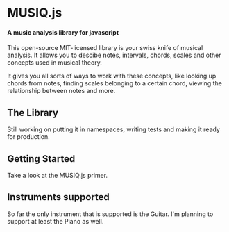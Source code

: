 MUSIQ.js
========

#### A music analysis library for javascript ####

This open-source MIT-licensed library is your swiss knife of musical analysis. 
It allows you to descibe notes, intervals, chords, scales and other concepts 
used in musical theory.

It gives you all sorts of ways to work with these concepts, like looking up 
chords from notes, finding scales belonging to a certain chord, viewing the 
relationship between notes and more.

The Library
-----------

Still working on putting it in namespaces, writing tests and making it ready for
production.

Getting Started
---------------

Take a look at the MUSIQ.js primer. 

Instruments supported
---------------------

So far the only instrument that is supported is the Guitar. I'm planning to support
at least the Piano as well. 